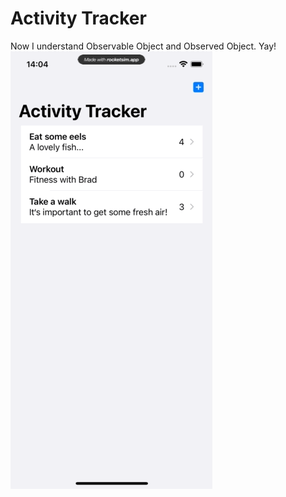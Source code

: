 # Activity Tracker

Now I understand Observable Object and Observed Object. Yay!
![](images/activity.gif)